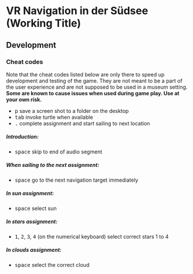 # VR Navigation in der Südsee (Working Title)

## Development
### Cheat codes
Note that the cheat codes listed below are only there to speed up development and testing of the game. They are not meant to be a part of the user experience and are not supposed to be used in a museum setting.  
**Some are known to cause issues when used during game play. Use at your own risk.**  

* <kbd>p</kbd> save a screen shot to a folder on the desktop
* <kbd>tab</kbd> invoke turtle when available
* <kbd>.</kbd> complete assignment and start sailing to next location

##### Introduction:
* <kbd>space</kbd> skip to end of audio segment
##### When sailing to the next assignment:
* <kbd>space</kbd> go to the next navigation target immediately
##### In sun assignment:
* <kbd>space</kbd> select sun
##### In stars assignment:
* <kbd>1</kbd>, <kbd>2</kbd>, <kbd>3</kbd>, <kbd>4</kbd> (on the numerical keyboard) select correct stars 1 to 4
##### In clouds assignment:
* <kbd>space</kbd> select the correct cloud

